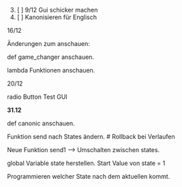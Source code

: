 
3. [ ] 9/12 Gui schicker machen
4. [ ] Kanonisieren für Englisch

16/12

Änderungen zum anschauen:

def game_changer anschauen.

lambda Funktionen anschauen.

20/12

radio Button Test GUI

**31.12**

def canonic anschauen.

Funktion send nach States ändern. # Rollback bei Verlaufen

Neue Funktion send1 --> Umschalten zwischen states.

global Variable state herstellen. Start Value von state = 1

Programmieren welcher State nach dem aktuellen kommt.
